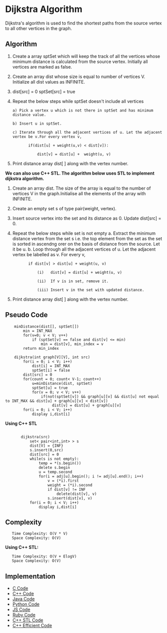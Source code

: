 # Dijkstra Algorithm

Dijkstra's algorithm is used to find the shortest paths from the source vertex to all other vertices in the graph. 

## Algorithm

1) Create a array sptSet which will keep the track of all the vertices whose minimum distance is calculated from the source vertex. Initially all vertices are marked as false.

2) Create an array dist whose size is equal to number of vertices V. Initialize all dist values as INFINITE.

3) dist[src] = 0
   sptSet[src] = true

4) Repeat the below steps while sptSet doesn't include all vertices

       a) Pick a vertex u which is not there in sptSet and has minimum distance value.
       
       b) Insert u in sptSet.
       
       c) Iterate through all the adjacent vertices of u. Let the adjacent vertex be v.For every vertex v,
       
              if(dist[u] + weight(u,v) < dist[v]):
              
                  dist[v] = dist[u] +  weight(u, v)

5) Print distance array dist[ ] along with the vertex number.

**We can also use C++ STL. The algorithm below uses STL to implement dijkstra algorithm.**

1. Create an array dist. The size of the array is equal to the number of vertices V in the graph.Initialise all the elements of the array with INFINITE.
 
2. Create an empty set s of type pair(weight, vertex).

3. Insert source vertex into the set and its distance as 0.
   Update dist[src] = 0.

4. Repeat the below steps while set is not empty
       a. Extract the minimum distance vertex from the set s i.e. the top element from the set as the set is sorted in ascendng orer on the basis of distance from the source. Let it be u.
       b. Loop through all the adjacent vertices of u. Let the adjacent vertex be labelled as v. For every v, 
       
              if dist[v] > dist[u] + weight(u, v) 
              
                  (i)   dist[v] = dist[u] + weight(u, v)
                  
                  (ii)  If v is in set, remove it.
                  
                  (iii) Insert v in the set with updated distance.

5.  Print distance array dist[ ] along with the vertex number.

## Pseudo Code

```
    minDistance(dist[], sptSet[])
        min = INT_MAX
        for(v=0; v < V; v++)
            if (sptSet[v] == false and dist[v] <= min) 
                min = dist[v], min_index = v
        return min_index

    dijkstra(int graph[V][V], int src)
        for(i = 0; i < V; i++)
            dist[i] = INT_MAX
            sptSet[i] = false
        dist[src] = 0
        for(count = 0; count< V-1; count++)
            u=minDistance(dist, sptSet)
            sptSet[u] = true
            for(v = 0; v < V; v++)
                if(not(sptSet[v]) && graph[u][v] && dist[u] not equal to INT_MAX && dist[u] + graph[u][v] < dist[v]) 
                     dist[v] = dist[u] + graph[u][v]
        for(i = 0; i < V; i++)
            display i,dist[i]
```

**Using C++ STL**

```  
        
       dijkstra(src)
           set< pair<int,int> > s
           dist[V] = {INF}
           s.insert(0,src)
           dist[src] = 0
           while(s is not empty):
               temp = *(s.begin())
               delete s.begin
               u = temp.second
               for(i = adj[u].begin(); i != adj[u].end(); i++)
                   v = (*i).first
                   weight = (*i).second
                   if dist[v] != INF
                       delete(dist[v], v)
                   s.insert(dist[v], v)
           for(i = 0; i < V; i++)
               display i,dist[i]
```
       
## Complexity
       Time Complexity: O(V * V)
       Space Complexity: O(V)
       
 **Using C++ STL:**
 
       Time Complexity: O(V + ElogV)
       Space Complexity: O(V)

 ## Implementation
 * [C Code](https://github.com/jainaman224/Algo_Ds_Notes/blob/master/Dijkstra_Algorithm/Dijkstra_Algorithm.c)
 * [C++ Code](https://github.com/jainaman224/Algo_Ds_Notes/blob/master/Dijkstra_Algorithm/Dijkstra_Algorithm.cpp)
 * [Java Code](https://github.com/jainaman224/Algo_Ds_Notes/blob/master/Dijkstra_Algorithm/Dijkstra_Algorithm.java)
 * [Python Code](https://github.com/jainaman224/Algo_Ds_Notes/blob/master/Dijkstra_Algorithm/Dijkstra_Algorithm.py)
 * [JS Code](https://github.com/jainaman224/Algo_Ds_Notes/blob/master/Dijkstra_Algorithm/Dijkstra_Algorithm.js)
 * [Ruby Code](https://github.com/jainaman224/Algo_Ds_Notes/blob/master/Dijkstra_Algorithm/Dijkstra_Algorithm.rb)
 * [C++ STL Code](https://github.com/jainaman224/Algo_Ds_Notes/blob/master/Dijkstra_Algorithm/Dijkstra_Algorithm_STL.cpp)
 * [C++ Efficient Code](https://github.com/jainaman224/Algo_Ds_Notes/blob/master/Dijkstra_Algorithm/Dijkstra_Efficient.cpp)
 

